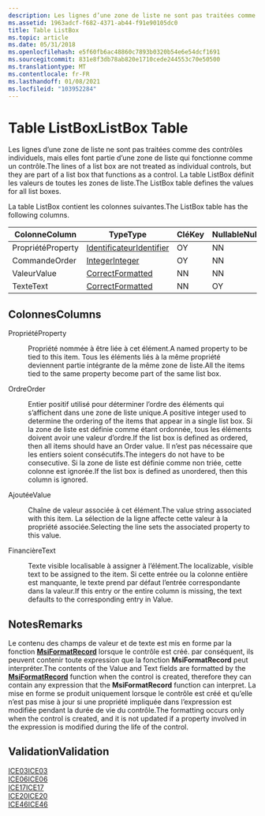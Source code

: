 ```yaml
---
description: Les lignes d’une zone de liste ne sont pas traitées comme des contrôles individuels, mais elles font partie d’une zone de liste qui fonctionne comme un contrôle. La table ListBox définit les valeurs de toutes les zones de liste.
ms.assetid: 1963adcf-f682-4371-ab44-f91e90105dc0
title: Table ListBox
ms.topic: article
ms.date: 05/31/2018
ms.openlocfilehash: e5f60fb6ac48860c7893b0320b54e6e54dcf1691
ms.sourcegitcommit: 831e8f3db78ab820e1710cede244553c70e50500
ms.translationtype: MT
ms.contentlocale: fr-FR
ms.lasthandoff: 01/08/2021
ms.locfileid: "103952284"
---
```

# <a name="listbox-table"></a><span data-ttu-id="a22fb-104">Table ListBox</span><span class="sxs-lookup"><span data-stu-id="a22fb-104">ListBox Table</span></span>

<span data-ttu-id="a22fb-105">Les lignes d’une zone de liste ne sont pas traitées comme des contrôles individuels, mais elles font partie d’une zone de liste qui fonctionne comme un contrôle.</span><span class="sxs-lookup"><span data-stu-id="a22fb-105">The lines of a list box are not treated as individual controls, but they are part of a list box that functions as a control.</span></span> <span data-ttu-id="a22fb-106">La table ListBox définit les valeurs de toutes les zones de liste.</span><span class="sxs-lookup"><span data-stu-id="a22fb-106">The ListBox table defines the values for all list boxes.</span></span>

<span data-ttu-id="a22fb-107">La table ListBox contient les colonnes suivantes.</span><span class="sxs-lookup"><span data-stu-id="a22fb-107">The ListBox table has the following columns.</span></span>



| <span data-ttu-id="a22fb-108">Colonne</span><span class="sxs-lookup"><span data-stu-id="a22fb-108">Column</span></span>   | <span data-ttu-id="a22fb-109">Type</span><span class="sxs-lookup"><span data-stu-id="a22fb-109">Type</span></span>                         | <span data-ttu-id="a22fb-110">Clé</span><span class="sxs-lookup"><span data-stu-id="a22fb-110">Key</span></span> | <span data-ttu-id="a22fb-111">Nullable</span><span class="sxs-lookup"><span data-stu-id="a22fb-111">Nullable</span></span> |
|----------|------------------------------|-----|----------|
| <span data-ttu-id="a22fb-112">Propriété</span><span class="sxs-lookup"><span data-stu-id="a22fb-112">Property</span></span> | [<span data-ttu-id="a22fb-113">Identificateur</span><span class="sxs-lookup"><span data-stu-id="a22fb-113">Identifier</span></span>](identifier.md) | <span data-ttu-id="a22fb-114">O</span><span class="sxs-lookup"><span data-stu-id="a22fb-114">Y</span></span>   | <span data-ttu-id="a22fb-115">N</span><span class="sxs-lookup"><span data-stu-id="a22fb-115">N</span></span>        |
| <span data-ttu-id="a22fb-116">Commande</span><span class="sxs-lookup"><span data-stu-id="a22fb-116">Order</span></span>    | [<span data-ttu-id="a22fb-117">Integer</span><span class="sxs-lookup"><span data-stu-id="a22fb-117">Integer</span></span>](integer.md)       | <span data-ttu-id="a22fb-118">O</span><span class="sxs-lookup"><span data-stu-id="a22fb-118">Y</span></span>   | <span data-ttu-id="a22fb-119">N</span><span class="sxs-lookup"><span data-stu-id="a22fb-119">N</span></span>        |
| <span data-ttu-id="a22fb-120">Valeur</span><span class="sxs-lookup"><span data-stu-id="a22fb-120">Value</span></span>    | [<span data-ttu-id="a22fb-121">Correct</span><span class="sxs-lookup"><span data-stu-id="a22fb-121">Formatted</span></span>](formatted.md)   | <span data-ttu-id="a22fb-122">N</span><span class="sxs-lookup"><span data-stu-id="a22fb-122">N</span></span>   | <span data-ttu-id="a22fb-123">N</span><span class="sxs-lookup"><span data-stu-id="a22fb-123">N</span></span>        |
| <span data-ttu-id="a22fb-124">Texte</span><span class="sxs-lookup"><span data-stu-id="a22fb-124">Text</span></span>     | [<span data-ttu-id="a22fb-125">Correct</span><span class="sxs-lookup"><span data-stu-id="a22fb-125">Formatted</span></span>](formatted.md)   | <span data-ttu-id="a22fb-126">N</span><span class="sxs-lookup"><span data-stu-id="a22fb-126">N</span></span>   | <span data-ttu-id="a22fb-127">O</span><span class="sxs-lookup"><span data-stu-id="a22fb-127">Y</span></span>        |



 

## <a name="columns"></a><span data-ttu-id="a22fb-128">Colonnes</span><span class="sxs-lookup"><span data-stu-id="a22fb-128">Columns</span></span>

<dl> <dt>

<span data-ttu-id="a22fb-129"><span id="Property"></span><span id="property"></span><span id="PROPERTY"></span>Propriété</span><span class="sxs-lookup"><span data-stu-id="a22fb-129"><span id="Property"></span><span id="property"></span><span id="PROPERTY"></span>Property</span></span>
</dt> <dd>

<span data-ttu-id="a22fb-130">Propriété nommée à être liée à cet élément.</span><span class="sxs-lookup"><span data-stu-id="a22fb-130">A named property to be tied to this item.</span></span> <span data-ttu-id="a22fb-131">Tous les éléments liés à la même propriété deviennent partie intégrante de la même zone de liste.</span><span class="sxs-lookup"><span data-stu-id="a22fb-131">All the items tied to the same property become part of the same list box.</span></span>

</dd> <dt>

<span data-ttu-id="a22fb-132"><span id="Order"></span><span id="order"></span><span id="ORDER"></span>Ordre</span><span class="sxs-lookup"><span data-stu-id="a22fb-132"><span id="Order"></span><span id="order"></span><span id="ORDER"></span>Order</span></span>
</dt> <dd>

<span data-ttu-id="a22fb-133">Entier positif utilisé pour déterminer l’ordre des éléments qui s’affichent dans une zone de liste unique.</span><span class="sxs-lookup"><span data-stu-id="a22fb-133">A positive integer used to determine the ordering of the items that appear in a single list box.</span></span> <span data-ttu-id="a22fb-134">Si la zone de liste est définie comme étant ordonnée, tous les éléments doivent avoir une valeur d’ordre.</span><span class="sxs-lookup"><span data-stu-id="a22fb-134">If the list box is defined as ordered, then all items should have an Order value.</span></span> <span data-ttu-id="a22fb-135">Il n’est pas nécessaire que les entiers soient consécutifs.</span><span class="sxs-lookup"><span data-stu-id="a22fb-135">The integers do not have to be consecutive.</span></span> <span data-ttu-id="a22fb-136">Si la zone de liste est définie comme non triée, cette colonne est ignorée.</span><span class="sxs-lookup"><span data-stu-id="a22fb-136">If the list box is defined as unordered, then this column is ignored.</span></span>

</dd> <dt>

<span data-ttu-id="a22fb-137"><span id="Value"></span><span id="value"></span><span id="VALUE"></span>Ajoutée</span><span class="sxs-lookup"><span data-stu-id="a22fb-137"><span id="Value"></span><span id="value"></span><span id="VALUE"></span>Value</span></span>
</dt> <dd>

<span data-ttu-id="a22fb-138">Chaîne de valeur associée à cet élément.</span><span class="sxs-lookup"><span data-stu-id="a22fb-138">The value string associated with this item.</span></span> <span data-ttu-id="a22fb-139">La sélection de la ligne affecte cette valeur à la propriété associée.</span><span class="sxs-lookup"><span data-stu-id="a22fb-139">Selecting the line sets the associated property to this value.</span></span>

</dd> <dt>

<span data-ttu-id="a22fb-140"><span id="Text"></span><span id="text"></span><span id="TEXT"></span>Financière</span><span class="sxs-lookup"><span data-stu-id="a22fb-140"><span id="Text"></span><span id="text"></span><span id="TEXT"></span>Text</span></span>
</dt> <dd>

<span data-ttu-id="a22fb-141">Texte visible localisable à assigner à l’élément.</span><span class="sxs-lookup"><span data-stu-id="a22fb-141">The localizable, visible text to be assigned to the item.</span></span> <span data-ttu-id="a22fb-142">Si cette entrée ou la colonne entière est manquante, le texte prend par défaut l’entrée correspondante dans la valeur.</span><span class="sxs-lookup"><span data-stu-id="a22fb-142">If this entry or the entire column is missing, the text defaults to the corresponding entry in Value.</span></span>

</dd> </dl>

## <a name="remarks"></a><span data-ttu-id="a22fb-143">Notes</span><span class="sxs-lookup"><span data-stu-id="a22fb-143">Remarks</span></span>

<span data-ttu-id="a22fb-144">Le contenu des champs de valeur et de texte est mis en forme par la fonction [**MsiFormatRecord**](/windows/desktop/api/Msiquery/nf-msiquery-msiformatrecorda) lorsque le contrôle est créé. par conséquent, ils peuvent contenir toute expression que la fonction **MsiFormatRecord** peut interpréter.</span><span class="sxs-lookup"><span data-stu-id="a22fb-144">The contents of the Value and Text fields are formatted by the [**MsiFormatRecord**](/windows/desktop/api/Msiquery/nf-msiquery-msiformatrecorda) function when the control is created, therefore they can contain any expression that the **MsiFormatRecord** function can interpret.</span></span> <span data-ttu-id="a22fb-145">La mise en forme se produit uniquement lorsque le contrôle est créé et qu’elle n’est pas mise à jour si une propriété impliquée dans l’expression est modifiée pendant la durée de vie du contrôle.</span><span class="sxs-lookup"><span data-stu-id="a22fb-145">The formatting occurs only when the control is created, and it is not updated if a property involved in the expression is modified during the life of the control.</span></span>

## <a name="validation"></a><span data-ttu-id="a22fb-146">Validation</span><span class="sxs-lookup"><span data-stu-id="a22fb-146">Validation</span></span>

<dl>

[<span data-ttu-id="a22fb-147">ICE03</span><span class="sxs-lookup"><span data-stu-id="a22fb-147">ICE03</span></span>](ice03.md)  
[<span data-ttu-id="a22fb-148">ICE06</span><span class="sxs-lookup"><span data-stu-id="a22fb-148">ICE06</span></span>](ice06.md)  
[<span data-ttu-id="a22fb-149">ICE17</span><span class="sxs-lookup"><span data-stu-id="a22fb-149">ICE17</span></span>](ice17.md)  
[<span data-ttu-id="a22fb-150">ICE20</span><span class="sxs-lookup"><span data-stu-id="a22fb-150">ICE20</span></span>](ice20.md)  
[<span data-ttu-id="a22fb-151">ICE46</span><span class="sxs-lookup"><span data-stu-id="a22fb-151">ICE46</span></span>](ice46.md)  
</dl>

 

 



